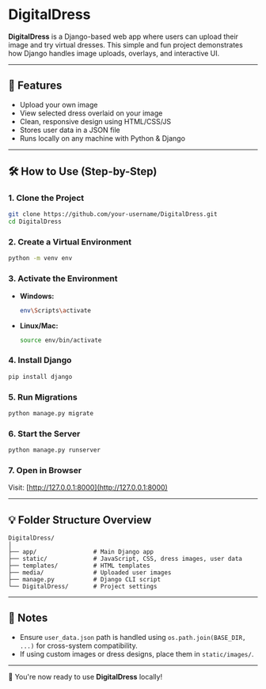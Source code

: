 
#  DigitalDress

**DigitalDress** is a Django-based web app where users can upload their image and try virtual dresses. This simple and fun project demonstrates how Django handles image uploads, overlays, and interactive UI.

---

## 📸 Features

- Upload your own image
- View selected dress overlaid on your image
- Clean, responsive design using HTML/CSS/JS
- Stores user data in a JSON file
- Runs locally on any machine with Python & Django

---

## 🛠️ How to Use (Step-by-Step)

### 1. Clone the Project

```bash
git clone https://github.com/your-username/DigitalDress.git
cd DigitalDress
````

### 2. Create a Virtual Environment

```bash
python -m venv env
```

### 3. Activate the Environment

* **Windows:**

  ```bash
  env\Scripts\activate
  ```

* **Linux/Mac:**

  ```bash
  source env/bin/activate
  ```

### 4. Install Django

```bash
pip install django
```

### 5. Run Migrations

```bash
python manage.py migrate
```

### 6. Start the Server

```bash
python manage.py runserver
```

### 7. Open in Browser

Visit: [http://127.0.0.1:8000](http://127.0.0.1:8000)

---

## 💡 Folder Structure Overview

```
DigitalDress/
│
├── app/                # Main Django app
├── static/             # JavaScript, CSS, dress images, user data
├── templates/          # HTML templates
├── media/              # Uploaded user images
├── manage.py           # Django CLI script
└── DigitalDress/       # Project settings
```

---

## 📝 Notes

* Ensure `user_data.json` path is handled using `os.path.join(BASE_DIR, ...)` for cross-system compatibility.
* If using custom images or dress designs, place them in `static/images/`.

---

🎉 You're now ready to use **DigitalDress** locally!
